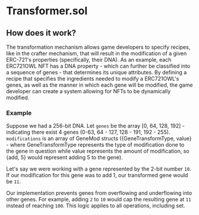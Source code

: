 # Transformer.sol

## How does it work?

The transformation mechanism allows game developers to specify recipes, like in the crafter mechanism, that will result in the modification of a given ERC-721's properties (specifically, their DNA). As an example, each ERC721OWL NFT has a DNA property - which can further be classified into a sequence of genes - that determines its unique attributes. By defining a recipe that specifies the ingredients needed to modify a ERC721OWL's genes, as well as the manner in which each gene will be modified, the game developer can create a system allowing for NFTs to be dynamically modified.

### Example

Suppose we had a 256-bit DNA. Let `genes` be the array [0, 64, 128, 192] - indicating there exist 4 genes (0-63, 64 - 127, 128 - 191, 192 - 255). `modifications` is an array of GeneMod structs ({GeneTransformType, value} - where GeneTransformType represents the type of modification done to the gene in question while value represents the amount of modification, so {add, 5} would represent adding 5 to the gene).

Let's say we were working with a gene represented by the 2-bit number `10`. If our modification for this gene was to add 1, our transformed gene would be `11`.

Our implementation prevents genes from overflowing and underflowing into other genes. For example, adding `2` to `10` would cap the resulting gene at `11` instead of reaching `100`. This logic applies to all operations, including set.
